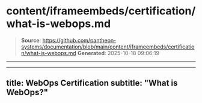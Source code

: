 # content/iframeembeds/certification/what-is-webops.md

> **Source**: https://github.com/pantheon-systems/documentation/blob/main/content/iframeembeds/certification/what-is-webops.md
> **Generated**: 2025-10-18 09:06:19

---

---
title: WebOps Certification
subtitle: "What is WebOps?"
---

<Partial file="certification-guide/what-is-webops.md" />
